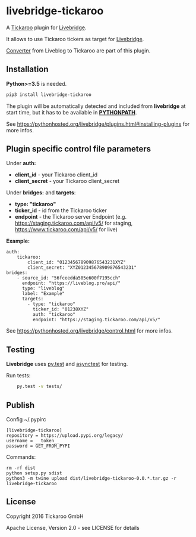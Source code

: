 # livebridge-tickaroo

A [Tickaroo](https://www.tickaroo.com) plugin for [Livebridge](https://github.com/dpa-newslab/livebridge).

It allows to use Tickaroo tickers as target for [Livebridge](https://github.com/dpa-newslab/livebridge). 

[Converter](livebridge_tickaroo/converters/) from Liveblog to Tickaroo are part of this plugin.

## Installation
**Python>=3.5** is needed.
```sh
pip3 install livebridge-tickaroo
```
The plugin will be automatically detected and included from **livebridge** at start time, but it has to be available in **[PYTHONPATH](https://docs.python.org/3/using/cmdline.html#envvar-PYTHONPATH)**.

See https://pythonhosted.org/livebridge/plugins.html#installing-plugins for more infos.

## Plugin specific control file parameters
Under **auth:**
* **client_id** - your Tickaroo client_id
* **client_secret** - your Tickaroo client_secret

Under **bridges:** and **targets**:
* **type: "tickaroo"**
* **ticker_id** - id from the Tickaroo ticker
* **endpoint** - the Tickaroo server Endpoint (e.g. https://staging.tickaroo.com/api/v5/ for staging, https://www.tickaroo.com/api/v5/ for live)

**Example:**
```
auth:
    tickaroo:
        client_id: "012345678909876543231XYZ"
        client_secret: "XYZ012345678909876543231"
bridges:
    - source_id: "56fceedda505e600f7195cch"
      endpoint: "https://liveblog.pro/api/"
      type: "liveblog"
      label: "Example"
      targets:
        - type: "tickaroo"
          ticker_id: "01238XYZ"
          auth: "tickaroo"
          endpoint: "https://staging.tickaroo.com/api/v5/"
```

See https://pythonhosted.org/livebridge/control.html for more infos.


## Testing
**Livebridge** uses [py.test](http://pytest.org/) and [asynctest](http://asynctest.readthedocs.io/) for testing.

Run tests:

```sh
    py.test -v tests/
```

## Publish

Config ~/.pypirc
    
    [livebridge-tickaroo]
    repository = https://upload.pypi.org/legacy/
    username = __token__
    password = GET_FROM_PYPI

Commands:

    rm -rf dist
    python setup.py sdist
    python3 -m twine upload dist/livebridge-tickaroo-0.0.*.tar.gz -r livebridge-tickaroo

## License
Copyright 2016 Tickaroo GmbH

Apache License, Version 2.0 - see LICENSE for details
